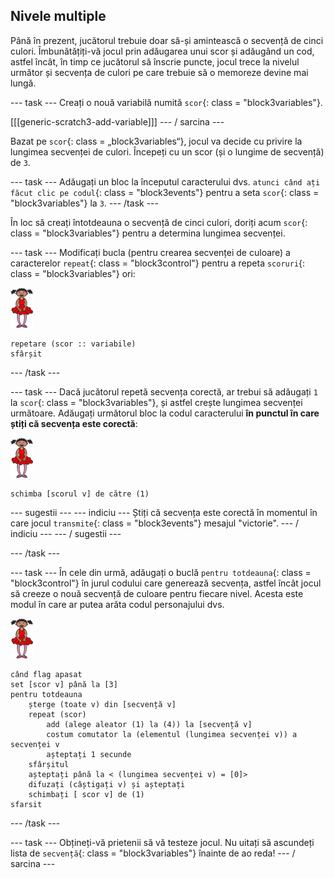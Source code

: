 ## Nivele multiple

Până în prezent, jucătorul trebuie doar să-și amintească o secvență de cinci culori. Îmbunătățiți-vă jocul prin adăugarea unui scor și adăugând un cod, astfel încât, în timp ce jucătorul să înscrie puncte, jocul trece la nivelul următor și secvența de culori pe care trebuie să o memoreze devine mai lungă.

\--- task \--- Creați o nouă variabilă numită `scor`{: class = "block3variables"}.

[[[generic-scratch3-add-variable]]] \--- / sarcina \---

Bazat pe `scor`{: class = „block3variables“}, jocul va decide cu privire la lungimea secvenței de culori. Începeți cu un scor (și o lungime de secvență) de `3`.

\--- task \--- Adăugați un bloc la începutul caracterului dvs. `atunci când ați făcut clic pe codul`{: class = "block3events"} pentru a seta `scor`{: class = "block3variables"} la `3`. \--- /task \---

În loc să creați întotdeauna o secvență de cinci culori, doriți acum `scor`{: class = "block3variables"} pentru a determina lungimea secvenței.

\--- task \--- Modificați bucla (pentru crearea secvenței de culoare) a caracterelor `repeat`{: class = "block3control"} pentru a repeta `scoruri`{: class = "block3variables"} ori:

![personaj](images/ballerina.png)

```blocks3
repetare (scor :: variabile)
sfârșit
```

\--- /task \---

\--- task \--- Dacă jucătorul repetă secvența corectă, ar trebui să adăugați `1` la `scor`{: class = "block3variables"}, și astfel crește lungimea secvenței următoare. Adăugați următorul bloc la codul caracterului **în punctul în care știți că secvența este corectă**:

![personaj](images/ballerina.png)

```blocks3
schimba [scorul v] de către (1)
```

\--- sugestii \--- \--- indiciu \--- Știți că secvența este corectă în momentul în care jocul `transmite`{: class = "block3events"} mesajul "victorie". \--- / indiciu \--- \--- / sugestii \---

\--- /task \---

\--- task \--- În cele din urmă, adăugați o buclă `pentru totdeauna`{: class = "block3control"} în jurul codului care generează secvența, astfel încât jocul să creeze o nouă secvență de culoare pentru fiecare nivel. Acesta este modul în care ar putea arăta codul personajului dvs.

![balerină](images/ballerina.png)

```blocks3
când flag apasat
set [scor v] până la [3]
pentru totdeauna
    șterge (toate v) din [secvență v]
    repeat (scor)
        add (alege aleator (1) la (4)) la [secvență v]
        costum comutator la (elementul (lungimea secvenței v)) a secvenței v
        așteptați 1 secunde
    sfârșitul
    așteptați până la < (lungimea secvenței v) = [0]>
    difuzați (câștigați v) și așteptați
    schimbați [ scor v] de (1)
sfarsit
```

\--- /task \---

\--- task \--- Obțineți-vă prietenii să vă testeze jocul. Nu uitați să ascundeți lista de `secvență`{: class = "block3variables"} înainte de ao reda! \--- / sarcina \---